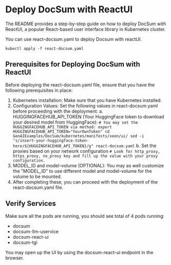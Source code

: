 # Deploy DocSum with ReactUI

The README provides a step-by-step guide on how to deploy DocSum with ReactUI, a popular React-based user interface library in Kubernetes cluster.

You can use react-docsum.yaml to deploy Docsum with reactUI.
```
kubectl apply -f react-docsum.yaml
```

## Prerequisites for Deploying DocSum with ReactUI
Before deploying the react-docsum.yaml file, ensure that you have the following prerequisites in place:

1. Kubernetes installation: Make sure that you have Kubernetes installed.
2. Configuration Values: Set the following values in react-docsum.yaml before proceeding with the deployment:
    a. HUGGINGFACEHUB_API_TOKEN (Your HuggingFace token to download your desired model from HuggingFace):
       ```
       # You may set the HUGGINGFACEHUB_API_TOKEN via method:
       export HUGGINGFACEHUB_API_TOKEN="YourOwnToken"
       cd GenAIExamples/DocSum/kubernetes/manifests/xeon/ui/
       sed -i "s/insert-your-huggingface-token-here/${HUGGINGFACEHUB_API_TOKEN}/g" react-docsum.yaml
       ```
    b. Set the proxies based on your network configuration
       ```
       # Look for http_proxy, https_proxy, no_proxy key and fill up the value with your proxy configuration.
       ```
3. MODEL_ID and model-volume (OPTIONAL): You may as well customize the "MODEL_ID" to use different model and model-volume for the volume to be mounted.
4. After completing these, you can proceed with the deployment of the react-docsum.yaml file.

## Verify Services
Make sure all the pods are running, you should see total of 4 pods running:

- docsum
- docsum-llm-uservice
- docsum-react-ui
- docsum-tgi

You may open up the UI by using the docsum-react-ui endpoint in the browser.
